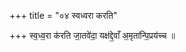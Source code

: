 +++
title = "०४ स्वध्वरा करति"

+++
स्व॒ध्व॒रा क॑रति जा॒तवे॑दा॒ यक्ष॑द्दे॒वाँ अ॒मृता॑न्पि॒प्रय॑च्च ॥